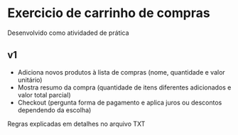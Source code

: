 # Exercicio de carrinho de compras 
Desenvolvido como atividaded de prática

## v1

- Adiciona novos produtos à lista de compras (nome, quantidade e valor unitário)
- Mostra resumo da compra (quantidade de itens diferentes adicionados e valor total parcial)
- Checkout (pergunta forma de pagamento e aplica juros ou descontos dependendo da escolha)

Regras explicadas em detalhes no arquivo TXT